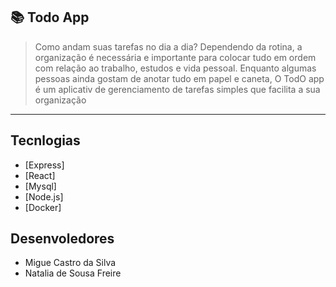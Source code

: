 ## 📚 Todo App

> Como andam suas tarefas no dia a dia? Dependendo da rotina, a organização é necessária e importante para colocar tudo em ordem com relação ao trabalho, estudos e vida pessoal. Enquanto algumas pessoas ainda gostam de anotar tudo em papel e caneta, O TodO app é um aplicativ de gerenciamento de tarefas simples que facilita a sua organização

---

## Tecnlogias

- [Express]
- [React]
- [Mysql]
- [Node.js]
- [Docker]

## Desenvoledores

- Migue Castro da Silva
- Natalia de Sousa Freire
